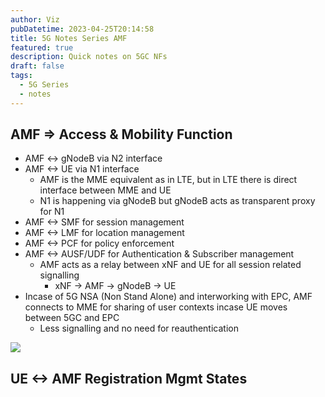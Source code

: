 ```yaml
---
author: Viz
pubDatetime: 2023-04-25T20:14:58
title: 5G Notes Series AMF
featured: true
description: Quick notes on 5GC NFs
draft: false
tags:
  - 5G Series
  - notes
---
```


## AMF => Access & Mobility Function

* AMF <-> gNodeB via N2 interface
* AMF <-> UE via N1 interface
	* AMF is the MME equivalent as in LTE, but in LTE there is direct interface between MME and UE
	* N1 is happening via gNodeB but gNodeB acts as transparent proxy for N1
* AMF <-> SMF for session management
* AMF <-> LMF for location management
* AMF <-> PCF for policy enforcement
* AMF <-> AUSF/UDF for Authentication & Subscriber management
	*  AMF acts as a relay between xNF and UE for all session related signalling
		* xNF -> AMF -> gNodeB -> UE
* Incase of 5G NSA (Non Stand Alone) and interworking with EPC, AMF connects to MME for sharing of user contexts incase UE moves between 5GC and EPC
	* Less signalling and no need for reauthentication

![](http://www.plantuml.com/plantuml/proxy?cache=no&src=https://raw.githubusercontent.com/kspviswa/site/master/src/content/blog/uml/amf.puml)

## UE <-> AMF Registration Mgmt States

